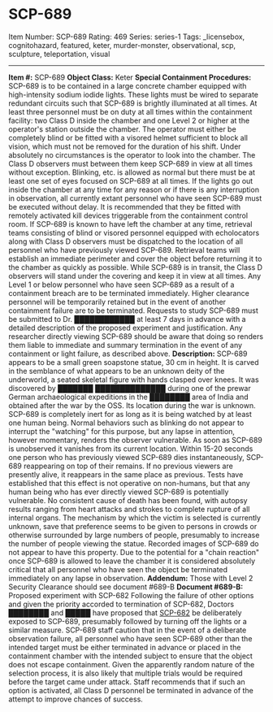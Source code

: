 # SCP-689
Item Number: SCP-689
Rating: 469
Series: series-1
Tags: _licensebox, cognitohazard, featured, keter, murder-monster, observational, scp, sculpture, teleportation, visual

---

**Item #:** SCP-689
**Object Class:** Keter
**Special Containment Procedures:** SCP-689 is to be contained in a large concrete chamber equipped with high-intensity sodium iodide lights. These lights must be wired to separate redundant circuits such that SCP-689 is brightly illuminated at all times.
At least three personnel must be on duty at all times within the containment facility: two Class D inside the chamber and one Level 2 or higher at the operator's station outside the chamber. The operator must either be completely blind or be fitted with a visored helmet sufficient to block all vision, which must not be removed for the duration of his shift. Under absolutely no circumstances is the operator to look into the chamber. The Class D observers must between them keep SCP-689 in view at all times without exception. Blinking, etc. is allowed as normal but there must be at least one set of eyes focused on SCP-689 at all times. If the lights go out inside the chamber at any time for any reason or if there is any interruption in observation, all currently extant personnel who have seen SCP-689 must be executed without delay. It is recommended that they be fitted with remotely activated kill devices triggerable from the containment control room.
If SCP-689 is known to have left the chamber at any time, retrieval teams consisting of blind or visored personnel equipped with echolocators along with Class D observers must be dispatched to the location of all personnel who have previously viewed SCP-689. Retrieval teams will establish an immediate perimeter and cover the object before returning it to the chamber as quickly as possible. While SCP-689 is in transit, the Class D observers will stand under the covering and keep it in view at all times. Any Level 1 or below personnel who have seen SCP-689 as a result of a containment breach are to be terminated immediately. Higher clearance personnel will be temporarily retained but in the event of another containment failure are to be terminated.
Requests to study SCP-689 must be submitted to Dr. ████████████ at least 7 days in advance with a detailed description of the proposed experiment and justification. Any researcher directly viewing SCP-689 should be aware that doing so renders them liable to immediate and summary termination in the event of any containment or light failure, as described above.
**Description:** SCP-689 appears to be a small green soapstone statue, 30 cm in height. It is carved in the semblance of what appears to be an unknown deity of the underworld, a seated skeletal figure with hands clasped over knees. It was discovered by ███████ ██████████████ during one of the prewar German archaeological expeditions in the ████████ area of India and obtained after the war by the OSS. Its location during the war is unknown.
SCP-689 is completely inert for as long as it is being watched by at least one human being. Normal behaviors such as blinking do not appear to interrupt the "watching" for this purpose, but any lapse in attention, however momentary, renders the observer vulnerable. As soon as SCP-689 is unobserved it vanishes from its current location. Within 15-20 seconds one person who has previously viewed SCP-689 dies instantaneously, SCP-689 reappearing on top of their remains. If no previous viewers are presently alive, it reappears in the same place as previous.
Tests have established that this effect is not operative on non-humans, but that any human being who has ever directly viewed SCP-689 is potentially vulnerable. No consistent cause of death has been found, with autopsy results ranging from heart attacks and strokes to complete rupture of all internal organs. The mechanism by which the victim is selected is currently unknown, save that preference seems to be given to persons in crowds or otherwise surrounded by large numbers of people, presumably to increase the number of people viewing the statue. Recorded images of SCP-689 do not appear to have this property.
Due to the potential for a "chain reaction" once SCP-689 is allowed to leave the chamber it is considered absolutely critical that all personnel who have seen the object be terminated immediately on any lapse in observation.
**Addendum:** Those with Level 2 Security Clearance should see document #689-B
**Document #689-B:** Proposed experiment with SCP-682
Following the failure of other options and given the priority accorded to termination of SCP-682, Doctors ████████ and █████ have proposed that [SCP-682](/scp-682) be deliberately exposed to SCP-689, presumably followed by turning off the lights or a similar measure. SCP-689 staff caution that in the event of a deliberate observation failure, all personnel who have seen SCP-689 other than the intended target must be either terminated in advance or placed in the containment chamber with the intended subject to ensure that the object does not escape containment. Given the apparently random nature of the selection process, it is also likely that multiple trials would be required before the target came under attack. Staff recommends that if such an option is activated, all Class D personnel be terminated in advance of the attempt to improve chances of success.